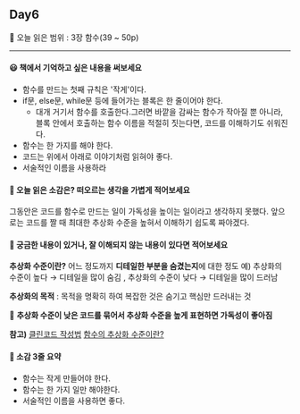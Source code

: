 ## Day6
🔖 오늘 읽은 범위 : 3장 함수(39 ~ 50p) 

---

#### 😃 책에서 기억하고 싶은 내용을 써보세요
- 함수를 만드는 첫째 규칙은 '작게'이다.
- if문, else문, while문 등에 들어가는 블록은 한 줄이어야 한다.
  - 대개 거기서 함수를 호출한다.그러면 바깥을 감싸는 함수가 작아질 뿐 아니라, 블록 안에서 호출하는 함수 이름을 적절히 짓는다면, 코드를 이해하기도 쉬워진다.
- 함수는 한 가지를 해야 한다.
- 코드는 위에서 아래로 이야기처럼 읽혀야 좋다.
- 서술적인 이름을 사용하라

#### 🤔 오늘 읽은 소감은? 떠오르는 생각을 가볍게 적어보세요
그동안은 코드를 함수로 만드는 일이 가독성을 높이는 일이라고 생각하지 못했다. 앞으로는 코드를 짤 때 최대한 추상화 수준을 높혀서 이해하기 쉽도록 짜야겠다.

#### 🔎 궁금한 내용이 있거나, 잘 이해되지 않는 내용이 있다면 적어보세요 
**추상화 수준이란?** 어느 정도까지 **디테일한 부분을 숨겼는지**에 대한 정도
예) 추상화의 수준이 높다 → 디테일을 많이 숨김
, 추상화의 수준이 낮다 → 디테일을 많이 드러남

**추상화의 목적** : 목적을 명확히 하여 복잡한 것은 숨기고 핵심만 드러내는 것

📌 **추상화 수준이 낮은 코드를 묶어서 추상화 수준을 높게 표현하면 가독성이 좋아짐**

**참고)** 
[클린코드 작성법](https://velog.io/@jiwon709/%ED%81%B4%EB%A6%B0%EC%BD%94%EB%93%9C-%EC%9E%91%EC%84%B1%EB%B2%95-2)
[함수의 추상화 수준이란?](https://sosimhan-dev.tistory.com/4)

#### 📝 소감 3줄 요약
- 함수는 작게 만들어야 한다.
- 함수는 한 가지 일만 해야한다.
- 서술적인 이름을 사용하면 좋다.

